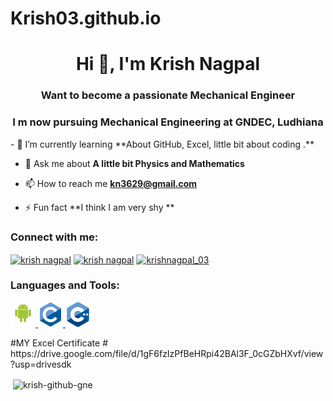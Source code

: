 # Krish03.github.io
<h1 align="center">Hi 👋, I'm Krish Nagpal</h1>
<h3 align="center">Want to become a passionate Mechanical Engineer</h3>
<h3 align="center">I m now pursuing Mechanical Engineering at GNDEC, Ludhiana</h3>
- 🌱 I’m currently learning **About GitHub, Excel, little bit about coding .**

- 💬 Ask me about **A little bit Physics and Mathematics**

- 📫 How to reach me **kn3629@gmail.com**

- ⚡ Fun fact **I think I am very shy
**

<h3 align="left">Connect with me:</h3>
<p align="left">
<a href="https://linkedin.com/in/krish nagpal" target="blank"><img align="center" src="https://raw.githubusercontent.com/rahuldkjain/github-profile-readme-generator/master/src/images/icons/Social/linked-in-alt.svg" alt="krish nagpal" height="30" width="40" /></a>
<a href="https://fb.com/krish nagpal" target="blank"><img align="center" src="https://raw.githubusercontent.com/rahuldkjain/github-profile-readme-generator/master/src/images/icons/Social/facebook.svg" alt="krish nagpal" height="30" width="40" /></a>
<a href="https://instagram.com/krishnagpal_03" target="blank"><img align="center" src="https://raw.githubusercontent.com/rahuldkjain/github-profile-readme-generator/master/src/images/icons/Social/instagram.svg" alt="krishnagpal_03" height="30" width="40" /></a>
</p>

<h3 align="left">Languages and Tools:</h3>
<p align="left"> <a href="https://developer.android.com" target="_blank" rel="noreferrer"> <img src="https://raw.githubusercontent.com/devicons/devicon/master/icons/android/android-original-wordmark.svg" alt="android" width="40" height="40"/> </a> <a href="https://www.cprogramming.com/" target="_blank" rel="noreferrer"> <img src="https://raw.githubusercontent.com/devicons/devicon/master/icons/c/c-original.svg" alt="c" width="40" height="40"/> </a> <a href="https://www.w3schools.com/cpp/" target="_blank" rel="noreferrer"> <img src="https://raw.githubusercontent.com/devicons/devicon/master/icons/cplusplus/cplusplus-original.svg" alt="cplusplus" width="40" height="40"/> </a> </p>
#MY Excel Certificate #
https://drive.google.com/file/d/1gF6fzIzPfBeHRpi42BAl3F_0cGZbHXvf/view?usp=drivesdk
<p> <img align="center" src="https://github-readme-stats.vercel.app/api?username=krish-github-gne&show_icons=true&locale=en" alt="krish-github-gne" /></p>

